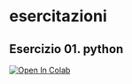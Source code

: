 # esercitazioni

## Esercizio 01. python

[![Open In Colab](https://colab.research.google.com/assets/colab-badge.svg)](https://colab.research.google.com/github/molamola83/esercitazioni/blob/main/01_intro.ipynb)
